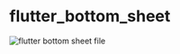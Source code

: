 # flutter_bottom_sheet

![flutter bottom sheet file](https://user-images.githubusercontent.com/52483128/209228047-2b411513-244a-4bcc-abd3-7c636318f532.png)
